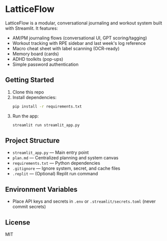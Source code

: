 # LatticeFlow

LatticeFlow is a modular, conversational journaling and workout system built with Streamlit. It features:
- AM/PM journaling flows (conversational UI, GPT scoring/tagging)
- Workout tracking with RPE sidebar and last week's log reference
- Macro cheat sheet with label scanning (OCR-ready)
- Memory board (cards)
- ADHD toolkits (pop-ups)
- Simple password authentication

## Getting Started

1. Clone this repo
2. Install dependencies:
   ```bash
   pip install -r requirements.txt
   ```
3. Run the app:
   ```bash
   streamlit run streamlit_app.py
   ```

## Project Structure
- `streamlit_app.py` — Main entry point
- `plan.md` — Centralized planning and system canvas
- `requirements.txt` — Python dependencies
- `.gitignore` — Ignore system, secret, and cache files
- `.replit` — (Optional) Replit run command

## Environment Variables
- Place API keys and secrets in `.env` or `.streamlit/secrets.toml` (never commit secrets)

## License
MIT
